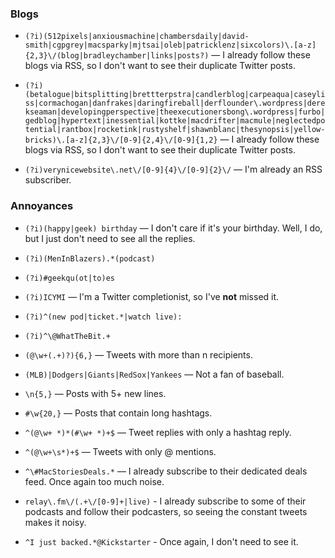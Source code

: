 ### Blogs
* `(?i)(512pixels|anxiousmachine|chambersdaily|david-smith|cgpgrey|macsparky|mjtsai|oleb|patricklenz|sixcolors)\.[a-z]{2,3}\/(blog|bradleychamber|links|posts?)` — I already follow these blogs via RSS, so I don't want to see their duplicate Twitter posts.

* `(?i)(betalogue|bitsplitting|brettterpstra|candlerblog|carpeaqua|caseyliss|cormachogan|danfrakes|daringfireball|derflounder\.wordpress|derekseaman|developingperspective|theexecutionersbong\.wordpress|furbo|gedblog|hypertext|inessential|kottke|macdrifter|macmule|neglectedpotential|rantbox|rocketink|rustyshelf|shawnblanc|thesynopsis|yellow-bricks)\.[a-z]{2,3}\/[0-9]{2,4}\/[0-9]{1,2}` — I already follow these blogs via RSS, so I don't want to see their duplicate Twitter posts.

* `(?i)verynicewebsite\.net\/[0-9]{4}\/[0-9]{2}\/` — I'm already an RSS subscriber.

### Annoyances
* `(?i)(happy|geek) birthday` — I don't care if it's your birthday. Well, I do, but I just don't need to see all the replies.

* `(?i)(MenInBlazers).*(podcast)`

* `(?i)#geekqu(ot|to)es`

* `(?i)ICYMI` — I'm a Twitter completionist, so I've __not__ missed it.

* `(?i)^(new pod|ticket.*|watch live):`

* `(?i)^\@WhatTheBit.+`

* `(@\w+(.+)?){6,}` — Tweets with more than n recipients.

* `(MLB)|Dodgers|Giants|RedSox|Yankees` — Not a fan of baseball.

* `\n{5,}` — Posts with 5+ new lines.

* `#\w{20,}` — Posts that contain long hashtags.

* `^(@\w+ *)*(#\w+ *)+$` — Tweet replies with only a hashtag reply.

* `^(@\w+\s*)+$` — Tweets with only @ mentions.

* `^\#MacStoriesDeals.*` — I already subscribe to their dedicated deals feed. Once again too much noise.

* `relay\.fm\/(.+\/[0-9]+|live)` - I already subscribe to some of their podcasts and follow their podcasters, so seeing the constant tweets makes it noisy.

* `^I just backed.*@Kickstarter` - Once again, I don't need to see it.